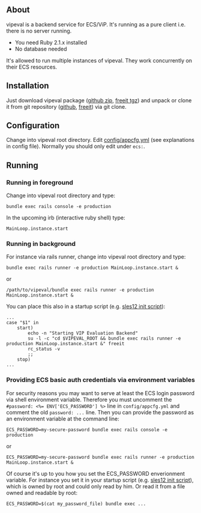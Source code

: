 ## About
vipeval is a backend service for ECS/ViP. It's running as a pure client i.e. there is no server running.

* You need Ruby 2.1.x installed
* No database needed

It's allowed to run multiple instances of vipeval. They work concurrently
on their ECS resources.

## Installation
Just download vipeval package ([github zip][vipeval-master_github.zip], [freeit tgz][vipeval-master_freeit.tgz])
and unpack or clone it from git repository ([github][github-repo], [freeit][freeit-repo]) via git clone.

## Configuration
Change into vipeval root directory. Edit [config/appcfg.yml][appcfg.yml] (see explanations
in config file). Normally you should only edit under `ecs:`.

## Running
### Running in foreground
Change into vipeval root directory and type:

    bundle exec rails console -e production

In the upcoming irb (interactive ruby shell) type:

    MainLoop.instance.start

### Running in background
For instance via rails runner, change into vipeval root directory and type:

    bundle exec rails runner -e production MainLoop.instance.start &

or

    /path/to/vipeval/bundle exec rails runner -e production MainLoop.instance.start &

You can place this also in a startup script (e.g. [sles12 init
script][vipeval-sles12-startscript]):

    ...
    case "$1" in
        start)
            echo -n "Starting VIP Evaluation Backend"
            su -l -c "cd $VIPEVAL_ROOT && bundle exec rails runner -e production MainLoop.instance.start &" freeit
            rc_status -v
            ;;
        stop)
    ...

### Providing ECS basic auth credentials via environment variables
For security reasons you may want to serve at least the ECS login password
via shell environment variable. Therefore you must uncomment the
`#password: <%= ENV['ECS_PASSWORD'] %>` line in `config/appcfg.yml` and
comment the old `password: ...` line. Then you can provide the password as
an environment variable at the command line:

    ECS_PASSWORD=my-secure-password bundle exec rails console -e production

or

    ECS_PASSWORD=my-secure-password bundle exec rails runner -e production MainLoop.instance.start &

Of course it's up to you how you set the ECS\_PASSWORD enverionment
variable. For instance you set it in your startup script (e.g. [sles12 init
script][vipeval-sles12-startscript]), which is owned by root and could
only read by him. Or read it from a file owned and readable by root:

    ECS_PASSWORD=$(cat my_password_file) bundle exec ...

[vipeval-master_freeit.tgz]: https://git.freeit.de/vipeval/snapshot/vipeval-master.tar.gz
[vipeval-master_github.zip]: https://github.com/freeit/vip_evaluation_server/archive/master.zip
[freeit-repo]: https://git.freeit.de/vipeval
[github-repo]: https://github.com/freeit/vip_evaluation_server
[vipeval-sles12-startscript]: misc/vipeval_sles12_startscript
[appcfg.yml]: config/appcfg.yml
